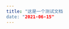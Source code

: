 ```yaml
---
title: "这是一个测试文档
date: "2021-06-15"
---
```


[a水水水水水]: https://codesandbox.io/s/vue-vue?file=/src/main.js





